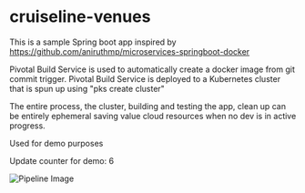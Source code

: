 # cruiseline-venues

This is a sample Spring boot app inspired by https://github.com/aniruthmp/microservices-springboot-docker

Pivotal Build Service is used to automatically create a docker image from git commit trigger.   Pivotal Build Service is deployed to a Kubernetes cluster that is spun up using "pks create cluster"

The entire process, the cluster, building and testing the app, clean up can be entirely ephemeral saving value cloud resources when no dev is in active progress.

Used for demo purposes

Update counter for demo: 6

![Pipeline Image](https://github.com/mwright-pivotal/cruiseline-venues/raw/master/ci/pipeline-image.png)
